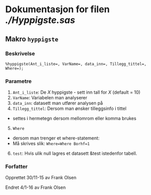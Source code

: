 
# Dokumentasjon for filen *./Hyppigste.sas*


## Makro `hyppigste`


### Beskrivelse

```
%hyppigste(Ant_i_liste=, VarName=, data_inn=, Tillegg_tittel=, Where=);
```

### Parametre

1. `Ant_i_liste`: De *X* hyppigste - sett inn tall for *X* (default = 10)
2. `VarName`: Variabelen man analyserer
3. `data_inn`: datasett man utfører analysen på
4. `Tillegg_tittel`: Dersom man ønsker tilleggsinfo i tittel
  - settes i hermetegn dersom mellomrom eller komma brukes
5. `Where` 
  - dersom man trenger et where-statement:
  - Må skrives slik: `Where=Where Borhf=1`
6. `test`:  Hvis ulik null lagres et datasett &test istedenfor tabell.

### Forfatter
  
Opprettet 30/11-15 av Frank Olsen

Endret 4/1-16 av Frank Olsen
